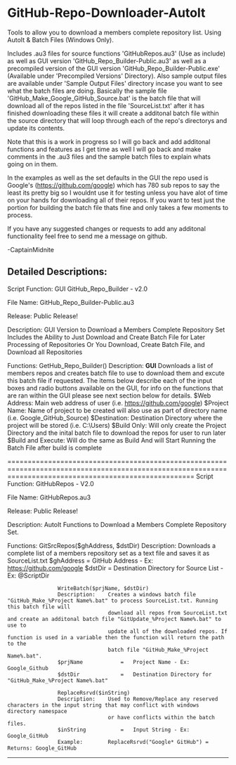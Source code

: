 # GitHub-Repo-Downloader-AutoIt
Tools to allow you to download a members complete repository list. Using AutoIt & Batch Files (Windows Only).

Includes .au3 files for source functions 'GitHubRepos.au3' (Use as include) as well as GUI version 'GitHub_Repo_Builder-Public.au3'
as well as a precompiled version of the GUI version 'GitHub_Repo_Builder-Public.exe' (Available under 'Precompiled Versions' Directory).
Also sample output files are available under 'Sample Output Files' directory incase you want to see what the batch files are doing.
Basically the sample file 'GitHub_Make_Google_GitHub_Source.bat' is the batch file that will download all of the repos listed in the
file 'SourceList.txt' after it has finished downloading these files it will create a additonal batch file within the source directory
that will loop through each of the repo's directorys and update its contents.

Note that this is a work in progress so I will go back and add additonal functions and features as I get time as well I will go back
and make comments in the .au3 files and the sample batch files to explain whats going on in them.

In the examples as well as the set defaults in the GUI the repo used is Google's (https://github.com/google) which has 780 sub repos
to say the least its pretty big so I wouldnt use it for testing unless you have alot of time on your hands for downloading all of
their repos. If you want to test just the portion for building the batch file thats fine and only takes a few moments to process.

If you have any suggested changes or requests to add any additonal functionality feel free to send me a message on github.

-CaptainMidnite

Detailed Descriptions:
----------------------------------------------------------------------------------------------------------------------------------------------------------
 Script Function:	GUI GitHub_Repo_Builder - v2.0

 File Name:			GitHub_Repo_Builder-Public.au3
 
 Release:			Public Release!

 Description:		GUI Version to Download a Members Complete Repository Set
					Includes the Ability to Just Download and Create Batch File for Later Processing of Repositories
					Or You Download, Create Batch File, and Download all Repositories

 Functions:			GetHub_Repo_Builder()
					Description: 	**GUI** Downloads a list of members repos and creates batch file to use to download them and excute this batch file
									if requested. The items below describe each of the input boxes and radio buttons available on the GUI, for info
									on the functions that are ran within the GUI please see next section below for details.
					$Web Address:			Main web address of user (i.e. https://github.com/google)
					$Project Name:			Name of project to be created will also use as part of directory name (i.e. Google_GitHub_Source)
					$Destination:			Destination Directory where the project will be stored (i.e. C:\Users)
					$Build Only:				Will only create the Project Directory and the inital batch file to download the repos for user to run later
					$Build and Execute:		Will do the same as Build And will Start Running the Batch File after build is complete	
					
==========================================================================================================================================================
 Script Function:	GitHubRepos - V2.0

 File Name:			GitHubRepos.au3
 
 Release:			Public Release!

 Description:		AutoIt Functions to Download a Members Complete Repository Set.

 Functions:			GitSrcRepos($ghAddress, $dstDir)
					Description: 	Downloads a complete list of a members repository set as a text file and saves it as SourceList.txt
					$ghAddress			=	GitHub Address - Ex: https://github.com/google
					$dstDir				=	Destination Directory for Source List - Ex: @ScriptDir

					WriteBatch($prjName, $dstDir)
					Description:	Creates a windows batch file "GitHub_Make_%Project Name%.bat" to process SourceList.txt. Running this batch file will
									download all repos from SourceList.txt and create an additonal batch file "GitUpdate_%Project Name%.bat" to use to
									update all of the downloaded repos. If function is used in a variable then the function will return the path to the
									batch file "GitHub_Make_%Project Name%.bat".
					$prjName			=	Project Name - Ex: Google_Github
					$dstDir				=	Destination Directory for "GitHub_Make_%Project Name%.bat"

					ReplaceRsrvd($inString)
					Description:	Used to Remove/Replace any reserved characters in the input string that may conflict with windows directory namespace
									or have conflicts within the batch files.
					$inString			=	Input String - Ex: Google_GitHub
					Example:		ReplaceRsrvd("Google* GitHub") = Returns: Google_GitHub
----------------------------------------------------------------------------------------------------------------------------------------------------------